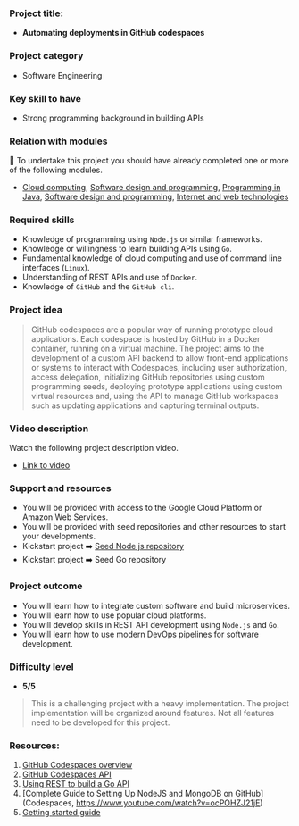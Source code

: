 
### Project title:
* **Automating deployments in GitHub codespaces**

### Project category
* Software Engineering

### Key skill to have
* Strong programming background in building APIs

### Relation with modules
🏁 To undertake this project you should have already completed one or more of the following modules.
* [Cloud computing](https://www.bbk.ac.uk/courses/modules/buci/BUCI029H7#content), [Software design and programming](https://www.bbk.ac.uk/courses/modules/coiy/COIY062H7#content), [Programming in Java](https://www.bbk.ac.uk/courses/modules/buci/BUCI033S7#content), [Software design and programming](https://www.bbk.ac.uk/courses/modules/coiy/COIY062H7#content), [Internet and web technologies](https://www.bbk.ac.uk/courses/modules/coiy/COIY063H7#content)

### Required skills
*	Knowledge of programming using `Node.js` or similar frameworks.
*	Knowledge or willingness to learn building APIs using `Go`.
*	Fundamental knowledge of cloud computing and use of command line interfaces (`Linux`).
*	Understanding of REST APIs and use of `Docker`.
*	Knowledge of `GitHub` and the `GitHub cli`.

### Project idea
> GitHub codespaces are a popular way of running prototype cloud applications. Each codespace is hosted by GitHub in a Docker container, running on a virtual machine. The project aims to the development of a custom API backend to allow front-end applications or systems to interact with Codespaces, including user authorization, access delegation, initializing GitHub repositories using custom programming seeds, deploying prototype applications using custom virtual resources and, using the API to manage GitHub workspaces such as updating applications and capturing terminal outputs.

### Video description
Watch the following project description video.
* [Link to video](https://www.dropbox.com/s/epdygv7iwaqy9i7/WIN_20231003_11_33_58_Pro.mp4?dl=0) 

### Support and resources
*	You will be provided with access to the Google Cloud Platform or Amazon Web Services.
*	You will be provided with seed repositories and other resources to start your developments.
*	Kickstart project ➡️ [Seed Node.js repository](https://github.com/steliosot/mini-hi)
*	Kickstart project ➡️ Seed Go repository

### Project outcome
*	You will learn how to integrate custom software and build microservices.
*	You will learn how to use popular cloud platforms.
*	You will develop skills in REST API development using `Node.js` and `Go`.
*	You will learn how to use modern DevOps pipelines for software development.

### Difficulty level
*	**5/5**
>	This is a challenging project with a heavy implementation. The project implementation will be organized around features. Not all features need to be developed for this project.

### Resources:

 1. [GitHub Codespaces overview](https://docs.github.com/en/codespaces/overview)
 2. [GitHub Codespaces API](https://docs.github.com/en/rest/codespaces?apiVersion=2022-11-28)
 3. [Using REST to build a Go API](https://dev.to/karanpratapsingh/build-a-rest-api-with-go-for-beginners-3gp)
 4. [Complete Guide to Setting Up NodeJS and MongoDB on GitHub](Codespaces, https://www.youtube.com/watch?v=ocPOHZJ21jE)
 5. [Getting started guide](https://docs.github.com/en/rest/guides/getting-started-with-the-rest-api?apiVersion=2022-11-28)

